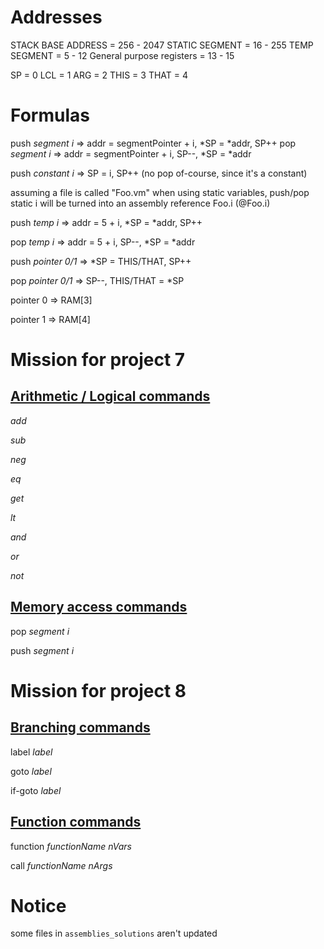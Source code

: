 # Addresses

STACK BASE ADDRESS = 256 - 2047
STATIC SEGMENT = 16 - 255
TEMP SEGMENT = 5 - 12
General purpose registers = 13 - 15

SP = 0
LCL = 1
ARG = 2 
THIS = 3
THAT = 4

# Formulas

push *segment i* => addr = segmentPointer + i, *SP = *addr, SP++
pop *segment i* => addr = segmentPointer + i, SP--, *SP = *addr

push *constant i* => SP = i, SP++
(no pop of-course, since it's a constant)

assuming a file is called "Foo.vm"
when using static variables, push/pop static i will be
turned into an assembly reference Foo.i (@Foo.i)

push *temp i* => addr = 5 + i, *SP = *addr, SP++

pop *temp i* => addr = 5 + i, SP--, *SP = *addr

push *pointer 0/1* => *SP = THIS/THAT, SP++

pop *pointer 0/1* => SP--, THIS/THAT = *SP

pointer 0 => RAM[3]

pointer 1 => RAM[4]

# Mission for project 7

## <u>Arithmetic / Logical commands</u>

*add*

*sub*

*neg*

*eq*

*get*

*lt*

*and*

*or*

*not*

## <u>Memory access commands</u>

pop *segment i*

push *segment i*

# Mission for project 8

## <u>Branching commands</u>

label *label*

goto *label*

if-goto *label*

## <u>Function commands</u>

function *functionName nVars*

call *functionName nArgs*

# Notice
some files in `assemblies_solutions` aren't updated
